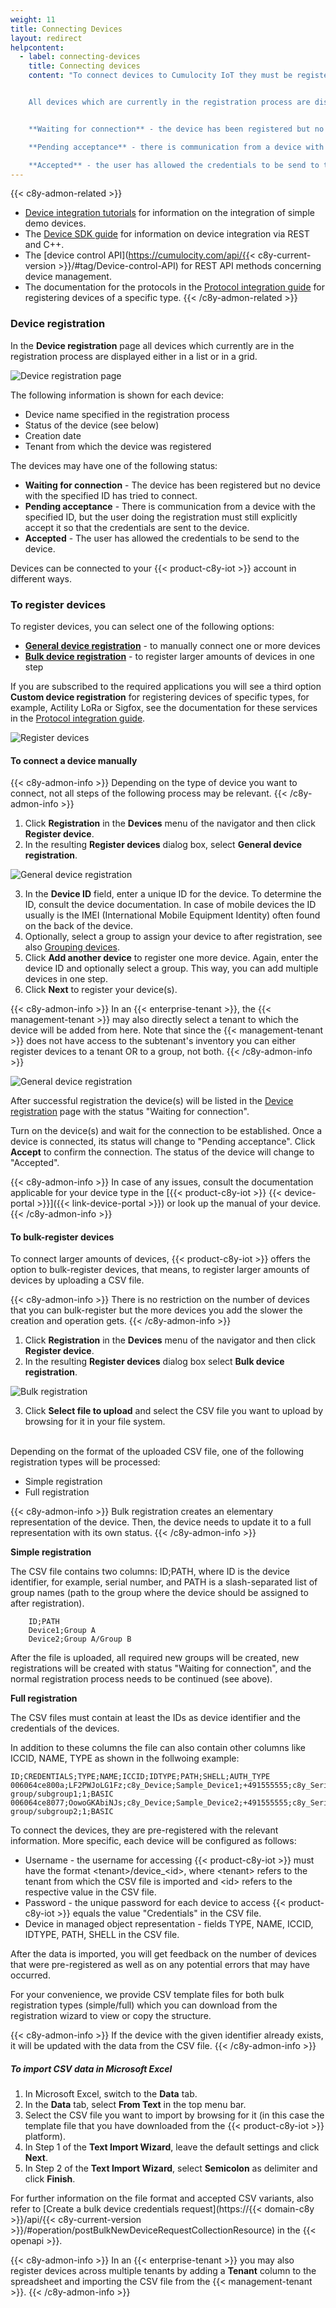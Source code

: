 ```yaml
---
weight: 11
title: Connecting Devices
layout: redirect
helpcontent:
  - label: connecting-devices
    title: Connecting devices
    content: "To connect devices to Cumulocity IoT they must be registered. To register one or more devices, click **Register device** and follow the instructions in the wizard or in the *User guide*.


    All devices which are currently in the registration process are displayed with one of the following status:


    **Waiting for connection** - the device has been registered but no device with the specified ID has tried to connect

    **Pending acceptance** - there is communication from a device with the specified ID, but the user doing the registration must still explicitly accept it so that the credentials are sent to the device

    **Accepted** - the user has allowed the credentials to be send to the device"
---
```


{{< c8y-admon-related >}}
* [Device integration tutorials](/device-tutorials/tutorials-introduction) for information on the integration of simple demo devices.
* The [Device SDK guide](/device-sdk/introduction/) for information on device integration via REST and C++.
* The [device control API](https://cumulocity.com/api/{{< c8y-current-version >}}/#tag/Device-control-API) for REST API methods concerning device management.
* The documentation for the protocols in the [Protocol integration guide](/protocol-integration/overview) for registering devices of a specific type.
{{< /c8y-admon-related >}}

<a name="dev-registration"></a>

### Device registration

In the **Device registration** page all devices which currently are in the registration process are displayed either in a list or in a grid.

<img src="/images/users-guide/DeviceManagement/devmgmt-device-registration.png" alt="Device registration page">

The following information is shown for each device:

* Device name specified in the registration process
* Status of the device (see below)
* Creation date
* Tenant from which the device was registered

The devices may have one of the following status:

* **Waiting for connection** - The device has been registered but no device with the specified ID has tried to connect.
* **Pending acceptance** - There is communication from a device with the specified ID, but the user doing the registration must still explicitly accept it so that the credentials are sent to the device.
* **Accepted** - The user has allowed the credentials to be send to the device.

Devices can be connected to your {{< product-c8y-iot >}} account in different ways.

### To register devices

To register devices, you can select one of the following options:

* **[General device registration](#device-registration-manually)** - to manually connect one or more devices
* **[Bulk device registration](#creds-upload)** - to register larger amounts of devices in one step

If you are subscribed to the required applications you will see a third option
**Custom device registration** for registering devices of specific types, for example, Actility LoRa or Sigfox, see the documentation for these services in the [Protocol integration guide](/protocol-integration/overview).

<img src="/images/users-guide/DeviceManagement/devmgmt-register-devices-custom.png" alt="Register devices">

<a name="device-registration-manually"></a>
#### To connect a  device manually

{{< c8y-admon-info >}}
Depending on the type of device you want to connect, not all steps of the following process may be relevant.
{{< /c8y-admon-info >}}

1. Click **Registration** in the **Devices** menu of the navigator and then click **Register device**.
2. In the resulting **Register devices** dialog box, select **General device registration**.

  <img src="/images/users-guide/DeviceManagement/devmgmt-registration-general.png" alt="General device registration" style="max-width: 100%">

3. In the **Device ID** field, enter a unique ID for the device. To determine the ID, consult the device documentation. In case of mobile devices the ID usually is the IMEI (International Mobile Equipment Identity) often found on the back of the device.
4. Optionally, select a group to assign your device to after registration, see also [Grouping devices](#grouping-devices).
5. Click **Add another device** to register one more device. Again, enter the device ID and optionally select a group. This way, you can add multiple devices in one step.
6. Click **Next** to register your device(s).

{{< c8y-admon-info >}}
In an {{< enterprise-tenant >}}, the {{< management-tenant >}} may also directly select a tenant to which the device will be added from here. Note that since the {{< management-tenant >}} does not have access to the subtenant's inventory you can either register devices to a tenant OR to a group, not both.
{{< /c8y-admon-info >}}

<img src="/images/users-guide/DeviceManagement/devmgmt-device-registration-tenant.png" alt="General device registration">

After successful registration the device(s) will be listed in the [Device registration](#dev-registration) page with the status "Waiting for connection".

Turn on the device(s) and wait for the connection to be established.
Once a device is connected, its status will change to "Pending acceptance".
Click **Accept** to confirm the connection. The status of the device will change to "Accepted".

{{< c8y-admon-info >}}
In case of any issues, consult the documentation applicable for your device type in the [{{< product-c8y-iot >}} {{< device-portal >}}]({{< link-device-portal >}}) or look up the manual of your device.
{{< /c8y-admon-info >}}

<a name="creds-upload"></a>
#### To bulk-register devices

To connect larger amounts of devices, {{< product-c8y-iot >}} offers the option to bulk-register devices, that means, to register larger amounts of devices by uploading a CSV file.

{{< c8y-admon-info >}}
There is no restriction on the number of devices that you can bulk-register but the more devices you add the slower the creation and operation gets.
{{< /c8y-admon-info >}}

1. Click **Registration** in the **Devices** menu of the navigator and then click **Register device**.
2. In the resulting **Register devices** dialog box select **Bulk device registration**.

  <img src="/images/users-guide/DeviceManagement/devmgmt-bulk-registration.png" alt="Bulk registration" style="max-width: 100%">

3. Click **Select file to upload** and select the CSV file you want to upload by browsing for it in your file system.

<br>
Depending on the format of the uploaded CSV file, one of the following registration types will be processed:

* Simple registration
* Full registration

{{< c8y-admon-info >}}
Bulk registration creates an elementary representation of the device. Then, the device needs to update it to a full representation with its own status.
{{< /c8y-admon-info >}}

**Simple registration**

The CSV file contains two columns: ID;PATH, where ID is the device identifier, for example, serial number, and PATH is a slash-separated list of group names (path to the group where the device should be assigned to after registration).

```asciidoc
    ID;PATH
    Device1;Group A
    Device2;Group A/Group B			
```


After the file is uploaded, all required new groups will be created, new registrations will be created with status "Waiting for connection", and the normal registration process needs to be continued (see above).

**Full registration**

The CSV files must contain at least the IDs as device identifier and the credentials of the devices.

In addition to these columns the file can also contain other columns like ICCID, NAME, TYPE as shown in the follwoing example:

```
ID;CREDENTIALS;TYPE;NAME;ICCID;IDTYPE;PATH;SHELL;AUTH_TYPE
006064ce800a;LF2PWJoLG1Fz;c8y_Device;Sample_Device1;+491555555;c8y_Serial;bulk group/subgroup1;1;BASIC
006064ce8077;OowoGKAbiNJs;c8y_Device;Sample_Device2;+491555555;c8y_Serial;bulk group/subgroup2;1;BASIC
```

To connect the devices, they are pre-registered with the relevant information. More specific, each device will be configured as follows:

* Username - the username for accessing {{< product-c8y-iot >}} must have the format &lt;tenant&gt;/device_&lt;id&gt;, where &lt;tenant&gt; refers to the tenant from which the CSV file is imported and &lt;id&gt; refers to the respective value in the CSV file.
* Password - the unique password for each device to access {{< product-c8y-iot >}} equals the value "Credentials" in the CSV file.
* Device in managed object representation - fields TYPE, NAME, ICCID, IDTYPE, PATH, SHELL in the CSV file.

After the data is imported, you will get feedback on the number of devices that were pre-registered as well as on any potential errors that may have occurred.

For your convenience, we provide CSV template files for both bulk registration types (simple/full) which you can download from the registration wizard to view or copy the structure.

{{< c8y-admon-info >}}
If the device with the given identifier already exists, it will be updated with the data from the CSV file.
{{< /c8y-admon-info >}}

##### To import CSV data in Microsoft Excel

1. In Microsoft Excel, switch to the **Data** tab.
2. In the **Data** tab, select **From Text** in the top menu bar.
3. Select the CSV file you want to import by browsing for it (in this case the template file that you have downloaded from the {{< product-c8y-iot >}} platform).
4. In Step 1 of the **Text Import Wizard**, leave the default settings and click **Next**.
5. In Step 2 of the **Text Import Wizard**, select **Semicolon** as delimiter and click **Finish**.

For further information on the file format and accepted CSV variants, also refer to
[Create a bulk device credentials request](https://{{< domain-c8y >}}/api/{{< c8y-current-version >}}/#operation/postBulkNewDeviceRequestCollectionResource) in the {{< openapi >}}.

{{< c8y-admon-info >}}
In an {{< enterprise-tenant >}} you may also register devices across multiple tenants by adding a **Tenant** column to the spreadsheet and importing the CSV file from the {{< management-tenant >}}.
{{< /c8y-admon-info >}}
